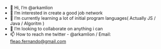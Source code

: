 - 👋 Hi, I’m @arkamlion
- 👀 I’m interested in create a good job network
- 🌱 I’m currently learning a lot of initial program languages( Actually JS / Java / Algoritm )
- 💞️ I’m looking to collaborate on anything i can
- 📫 How to reach me twitter - @arkamlion / Email: fleao.fernando@gmail.com

<!---
arkamlion/arkamlion is a ✨ special ✨ repository because its `SameAsI.md` (this file) appears on your GitHub profile.
You can click the Preview link to take a look at your changes.
--->
